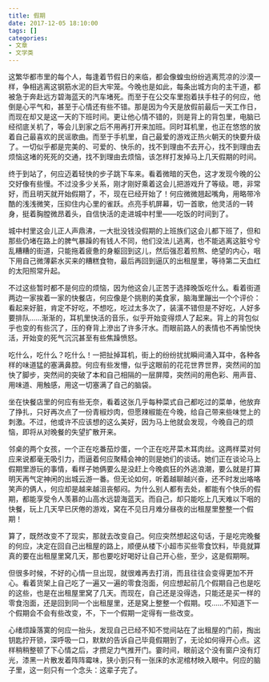 ```yaml
---
title: 假期
date: 2017-12-05 18:10:00
tags: []
categories: 
- 文章
- 文学类
---
```


这繁华都市里的每个人，每逢着节假日的来临，都会像蝗虫纷纷逃离荒凉的沙漠一样，争相逃离这钢筋水泥的巨大牢笼。今晚也是如此，每条出城方向的主干道，都被急于奔赴远方碧海蓝天的汽车堵死。而至于在公交车里抱着扶手柱子的何应，他倒是心平气和，甚至于心情还有些不错。那是因为今天是放假前最后一天工作日，而现在却又是这一天的下班时间。更让他心情不错的，则是背上的背包里，电脑已经彻底关机了，等会儿到家之后不用再打开来加班。同时耳机里，也正在悠悠的放着自己最喜欢的民谣歌曲。而至于手机里，自己最爱的游戏正热火朝天的快要升级了。一切似乎都是完美的、可爱的、快乐的，找不到理由不去开心，找不到理由去烦恼这堵的死死的交通，找不到理由去烦恼，该怎样打发掉马上几天假期的时间。

终于到站了，何应迈着轻快的步子跳下车来。看着微暗的天色，这才发现今晚的公交好像有些慢。不过没多少关系，刚才刚好乘着这会儿把游戏升了等级。嗯，非常好，而且明天就开始假期了，不，现在已经开始了！何应微微翘起嘴角，用略带冷酷的浅浅微笑，压抑住内心里的雀跃。点亮手机屏幕，切一首歌，他灵活的一转身，挺着胸膛微昂着头，自信快活的走进城中村里——吃饭的时间到了。

城中村里这会儿正人声鼎沸，一大批没钱没假期的上班族们这会儿都下班了，但和那些仍堵在路上的脾气暴躁的有钱人不同，他们没法儿逃离，也不能逃离这脏兮兮乱糟糟的街道，只能拖着疲惫的身躯回到这儿，然后强忍着煎熬、绝望的内心，咽下用自己微薄薪水买来的糟糕食物，最后再回到逼仄的出租屋里，等待第二天血红的太阳照常升起。

不过这些暂时都不是何应的烦恼，因为他这会儿正苦于选择晚饭吃什么。看着街道两边一家挨着一家的快餐店，何应像是个挑剔的美食家，脑海里蹦出一个个评价：看起来好脏，肯定不好吃，不想吃，吃过太多次了，装潢不错但是不好吃，人好多要排队……渐渐的，耳机里快活的音乐，似乎开始变得烦人了起来。背上的背包似乎也变的有些沉了，压的脊背上滲出了许多汗水。而眼前路人的表情也不再愉悦快活，开始变的死气沉沉甚至有些焦躁愤怒。

吃什么，吃什么？吃什么！一把扯掉耳机，街上的纷纷扰扰瞬间涌入耳中，各种各样的味道猛的塞满鼻腔。何应有些发懵，似乎这眼前的花花世界世界，突然间的加快了脚步，突然间的突破了本和自己相隔的一层屏障，突然间的用色彩、用声音、用味道、用触感，用这一切塞满了自己的脑袋。

坐在快餐店里的何应有些无奈，看着这张几乎每种菜式自己都吃过的菜单，他放弃了挣扎，只好再次点了一份青椒炒肉，但愿辣椒能在今晚，给自己带来些味觉上的刺激。不过，他或许不应该想的这么美好，因为马上他就会发现，今晚自己的烦恼，即将从对晚餐的失望扩散开来。

邻桌的两个女孩，一个正在吃番茄炒蛋，一个正在吃芹菜木耳肉丝。这两样菜对何应来说都毫无吸引力，而逼着何应聚精会神的则是她们的谈话。她们正在谈论马上假期里游玩的事情，看样子她俩要么是没赶上今晚疯狂的外逃浪潮，要么就是打算明天再气定神闲的出城云游一番。但无论如何，听着越聊越兴奋，还不时发出咯咯笑声的俩人，何应却是越来越沮丧郁闷。为什么别人都有去处，都能有个快乐的假期，都能享受令人羡慕的山高水远碧海蓝天。而自己，却只能吃上几天难以下咽的快餐，玩上几天早已厌倦的游戏，窝在不见日月难分昼夜的出租屋里整整一个假期！

算了，既然改变不了现实，那就去改变自己。何应突然想起这句话，于是吃完晚餐的何应，决定在回自己出租屋的路上，顺便从楼下小超市买些零食饮料，毕竟就算真的要在出租屋里窝几天，那也要吃好喝好让自己开心些，至少，这是假期啊。

但很多时候，不好的心情一旦出现，就很难再去打消，而且往往会变得更加不开心。看着货架上自己吃了一遍又一遍的零食泡面，何应想起前几个假期自己也是吃的这些，也是在出租屋里窝了几天。而现在，自己还是没得选，只能还是买一样的零食泡面，还是回到同一个出租屋里，还是窝上整整一个假期。哎……不知道下一个假期会不会有些改变，不，下一个假期一定得有一些改变。

心绪烦躁落寞的何应一抬头，发现自己已经不知不觉间站在了出租屋的门前，掏出钥匙拧开锁，深呼吸一口，默默的告诉自己毕竟假期到了，无论如何得开心点。这样稍稍整顿了下心情之后，才攒足力气推开门。霎时间，眼前这个没有窗户没有灯光，漆黑一片散发着阵阵霉味，狭小到只有一张床的水泥棺材映入眼中。何应的脑子里，这一刻只有一个念头：这辈子完了。